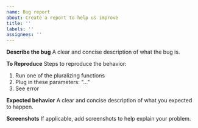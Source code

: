 ```yaml
---
name: Bug report
about: Create a report to help us improve
title: ''
labels: ''
assignees: ''
---
```


**Describe the bug**
A clear and concise description of what the bug is.

**To Reproduce**
Steps to reproduce the behavior:
1. Run one of the pluralizing functions
2. Plug in these parameters: "..."
3. See error

**Expected behavior**
A clear and concise description of what you expected to happen.

**Screenshots**
If applicable, add screenshots to help explain your problem.

